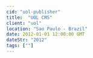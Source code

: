 ```yaml
---
cid: "uol-publisher"
title:  "UOL CMS"
client: "uol"
location: "Sao Paulo - Brazil"
date: 2012-01-01 12:00:00 GMT
dateStr: "2012"
tags: [""]
---
```

